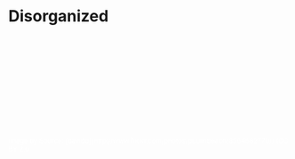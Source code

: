 <br><br><br><br><br>


#  Disorganized


<div style="font-size: 12px; color: white; margin-top: 200px;">
Image by Source: [davidd](http://www.flickr.com/photos/puuikibeach/8564682770/) (CC BY 2.0
</div>
